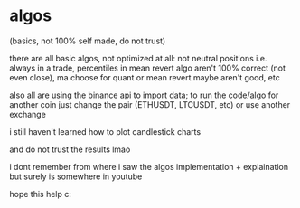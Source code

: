 # algos
(basics, not 100% self made, do not trust)

there are all basic algos, not optimized at all: not neutral positions i.e. always in a trade, percentiles in mean revert algo aren't 100% correct (not even close), ma choose for quant or mean revert maybe aren't good, etc

also all are using the binance api to import data; to run the code/algo for another coin just change
the pair (ETHUSDT, LTCUSDT, etc) or use another exchange

i still haven't learned how to plot candlestick charts

and do not trust the results lmao

i dont remember from where i saw the algos implementation + explaination but surely is somewhere in youtube

hope this help c:
